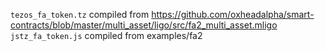 `tezos_fa_token.tz` compiled from https://github.com/oxheadalpha/smart-contracts/blob/master/multi_asset/ligo/src/fa2_multi_asset.mligo
`jstz_fa_token.js` compiled from examples/fa2
